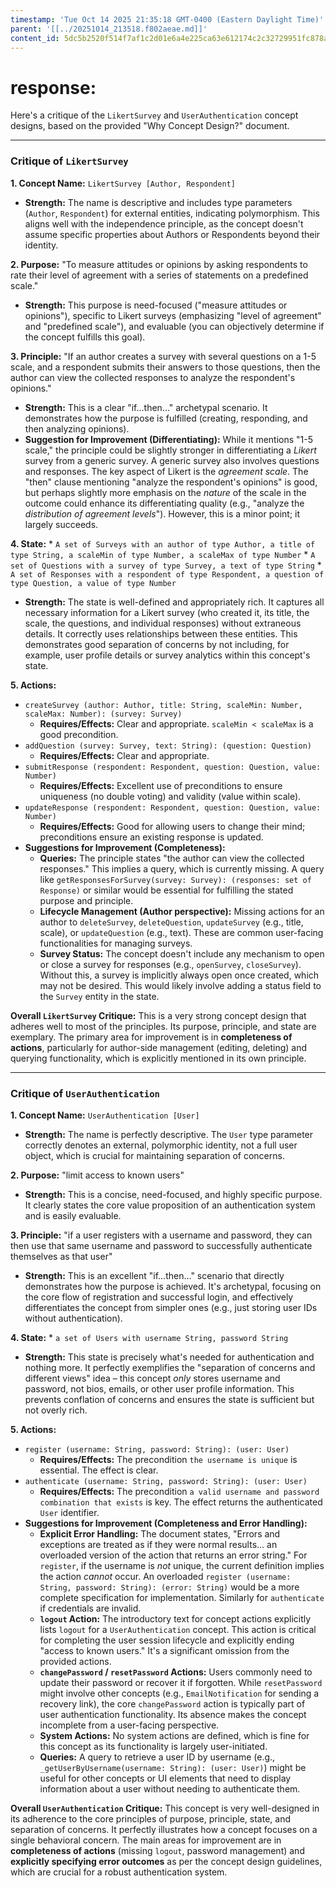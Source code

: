 ```yaml
---
timestamp: 'Tue Oct 14 2025 21:35:18 GMT-0400 (Eastern Daylight Time)'
parent: '[[../20251014_213518.f802aeae.md]]'
content_id: 5dc5b2520f514f7af1c2d01e6a4e225ca63e612174c2c32729951fc878a1c01f
---
```


# response:

Here's a critique of the `LikertSurvey` and `UserAuthentication` concept designs, based on the provided "Why Concept Design?" document.

***

### Critique of `LikertSurvey`

**1. Concept Name:** `LikertSurvey [Author, Respondent]`

* **Strength:** The name is descriptive and includes type parameters (`Author`, `Respondent`) for external entities, indicating polymorphism. This aligns well with the independence principle, as the concept doesn't assume specific properties about Authors or Respondents beyond their identity.

**2. Purpose:** "To measure attitudes or opinions by asking respondents to rate their level of agreement with a series of statements on a predefined scale."

* **Strength:** This purpose is need-focused ("measure attitudes or opinions"), specific to Likert surveys (emphasizing "level of agreement" and "predefined scale"), and evaluable (you can objectively determine if the concept fulfills this goal).

**3. Principle:** "If an author creates a survey with several questions on a 1-5 scale, and a respondent submits their answers to those questions, then the author can view the collected responses to analyze the respondent's opinions."

* **Strength:** This is a clear "if...then..." archetypal scenario. It demonstrates how the purpose is fulfilled (creating, responding, and then analyzing opinions).
* **Suggestion for Improvement (Differentiating):** While it mentions "1-5 scale," the principle could be slightly stronger in differentiating a *Likert* survey from a generic survey. A generic survey also involves questions and responses. The key aspect of Likert is the *agreement scale*. The "then" clause mentioning "analyze the respondent's opinions" is good, but perhaps slightly more emphasis on the *nature* of the scale in the outcome could enhance its differentiating quality (e.g., "analyze the *distribution of agreement levels*"). However, this is a minor point; it largely succeeds.

**4. State:**
\*   `A set of Surveys with an author of type Author, a title of type String, a scaleMin of type Number, a scaleMax of type Number`
\*   `A set of Questions with a survey of type Survey, a text of type String`
\*   `A set of Responses with a respondent of type Respondent, a question of type Question, a value of type Number`

* **Strength:** The state is well-defined and appropriately rich. It captures all necessary information for a Likert survey (who created it, its title, the scale, the questions, and individual responses) without extraneous details. It correctly uses relationships between these entities. This demonstrates good separation of concerns by not including, for example, user profile details or survey analytics within this concept's state.

**5. Actions:**

* `createSurvey (author: Author, title: String, scaleMin: Number, scaleMax: Number): (survey: Survey)`
  * **Requires/Effects:** Clear and appropriate. `scaleMin < scaleMax` is a good precondition.
* `addQuestion (survey: Survey, text: String): (question: Question)`
  * **Requires/Effects:** Clear and appropriate.
* `submitResponse (respondent: Respondent, question: Question, value: Number)`
  * **Requires/Effects:** Excellent use of preconditions to ensure uniqueness (no double voting) and validity (value within scale).
* `updateResponse (respondent: Respondent, question: Question, value: Number)`
  * **Requires/Effects:** Good for allowing users to change their mind; preconditions ensure an existing response is updated.
* **Suggestions for Improvement (Completeness):**
  * **Queries:** The principle states "the author can view the collected responses." This implies a query, which is currently missing. A query like `getResponsesForSurvey(survey: Survey): (responses: set of Response)` or similar would be essential for fulfilling the stated purpose and principle.
  * **Lifecycle Management (Author perspective):** Missing actions for an author to `deleteSurvey`, `deleteQuestion`, `updateSurvey` (e.g., title, scale), or `updateQuestion` (e.g., text). These are common user-facing functionalities for managing surveys.
  * **Survey Status:** The concept doesn't include any mechanism to open or close a survey for responses (e.g., `openSurvey`, `closeSurvey`). Without this, a survey is implicitly always open once created, which may not be desired. This would likely involve adding a status field to the `Survey` entity in the state.

**Overall `LikertSurvey` Critique:**
This is a very strong concept design that adheres well to most of the principles. Its purpose, principle, and state are exemplary. The primary area for improvement is in **completeness of actions**, particularly for author-side management (editing, deleting) and querying functionality, which is explicitly mentioned in its own principle.

***

### Critique of `UserAuthentication`

**1. Concept Name:** `UserAuthentication [User]`

* **Strength:** The name is perfectly descriptive. The `User` type parameter correctly denotes an external, polymorphic identity, not a full user object, which is crucial for maintaining separation of concerns.

**2. Purpose:** "limit access to known users"

* **Strength:** This is a concise, need-focused, and highly specific purpose. It clearly states the core value proposition of an authentication system and is easily evaluable.

**3. Principle:** "if a user registers with a username and password, they can then use that same username and password to successfully authenticate themselves as that user"

* **Strength:** This is an excellent "if...then..." scenario that directly demonstrates how the purpose is achieved. It's archetypal, focusing on the core flow of registration and successful login, and effectively differentiates the concept from simpler ones (e.g., just storing user IDs without authentication).

**4. State:**
\*   `a set of Users with username String, password String`

* **Strength:** This state is precisely what's needed for authentication and nothing more. It perfectly exemplifies the "separation of concerns and different views" idea – this concept *only* stores username and password, not bios, emails, or other user profile information. This prevents conflation of concerns and ensures the state is sufficient but not overly rich.

**5. Actions:**

* `register (username: String, password: String): (user: User)`
  * **Requires/Effects:** The precondition `the username is unique` is essential. The effect is clear.
* `authenticate (username: String, password: String): (user: User)`
  * **Requires/Effects:** The precondition `a valid username and password combination that exists` is key. The effect returns the authenticated `User` identifier.
* **Suggestions for Improvement (Completeness and Error Handling):**
  * **Explicit Error Handling:** The document states, "Errors and exceptions are treated as if they were normal results... an overloaded version of the action that returns an error string." For `register`, if the username is *not* unique, the current definition implies the action *cannot* occur. An overloaded `register (username: String, password: String): (error: String)` would be a more complete specification for implementation. Similarly for `authenticate` if credentials are invalid.
  * **`logout` Action:** The introductory text for concept actions explicitly lists `logout` for a `UserAuthentication` concept. This action is critical for completing the user session lifecycle and explicitly ending "access to known users." It's a significant omission from the provided actions.
  * **`changePassword` / `resetPassword` Actions:** Users commonly need to update their password or recover it if forgotten. While `resetPassword` might involve other concepts (e.g., `EmailNotification` for sending a recovery link), the core `changePassword` action is typically part of user authentication functionality. Its absence makes the concept incomplete from a user-facing perspective.
  * **System Actions:** No system actions are defined, which is fine for this concept as its functionality is largely user-initiated.
  * **Queries:** A query to retrieve a user ID by username (e.g., `_getUserByUsername(username: String): (user: User)`) might be useful for other concepts or UI elements that need to display information about a user without needing to authenticate them.

**Overall `UserAuthentication` Critique:**
This concept is very well-designed in its adherence to the core principles of purpose, principle, state, and separation of concerns. It perfectly illustrates how a concept focuses on a single behavioral concern. The main areas for improvement are in **completeness of actions** (missing `logout`, password management) and **explicitly specifying error outcomes** as per the concept design guidelines, which are crucial for a robust authentication system.
